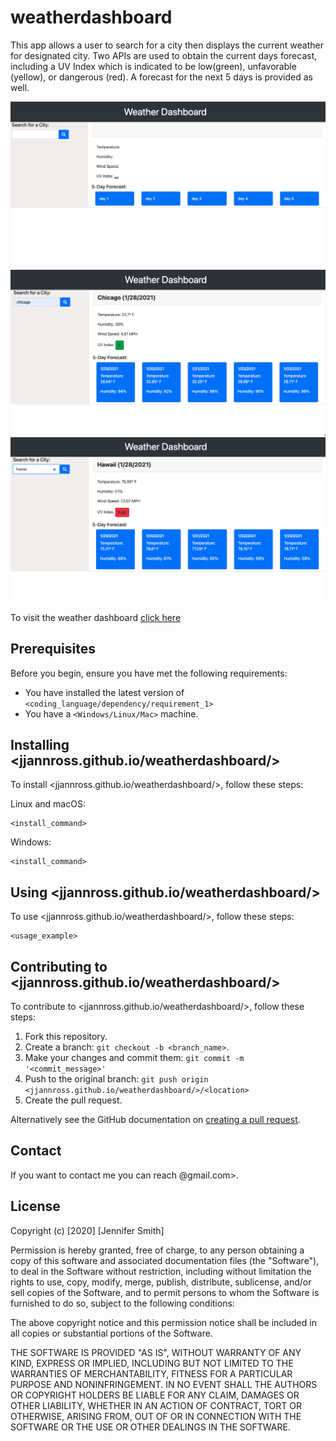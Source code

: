 # weatherdashboard

This app allows a user to search for a city then displays the current weather for designated city. Two APIs are used to obtain the current days forecast, including a UV Index which is indicated to be low(green), unfavorable (yellow), or dangerous (red). A forecast for the next 5 days is provided as well.

![home page](./assets/images/1.png)
![low UV Index](./assets/images/2.png)
![dangerous UV Index](./assets/images/3.png)

To visit the weather dashboard [click here](https://jjannross.github.io/weatherdashboard/)

## Prerequisites

Before you begin, ensure you have met the following requirements:

- You have installed the latest version of `<coding_language/dependency/requirement_1>`
- You have a `<Windows/Linux/Mac>` machine.

## Installing <jjannross.github.io/weatherdashboard/>

To install <jjannross.github.io/weatherdashboard/>, follow these steps:

Linux and macOS:

```
<install_command>
```

Windows:

```
<install_command>
```

## Using <jjannross.github.io/weatherdashboard/>

To use <jjannross.github.io/weatherdashboard/>, follow these steps:

```
<usage_example>
```

## Contributing to <jjannross.github.io/weatherdashboard/>

To contribute to <jjannross.github.io/weatherdashboard/>, follow these steps:

1. Fork this repository.
2. Create a branch: `git checkout -b <branch_name>`.
3. Make your changes and commit them: `git commit -m '<commit_message>'`
4. Push to the original branch: `git push origin <jjannross.github.io/weatherdashboard/>/<location>`
5. Create the pull request.

Alternatively see the GitHub documentation on [creating a pull request](https://help.github.com/en/github/collaborating-with-issues-and-pull-requests/creating-a-pull-request).

## Contact

If you want to contact me you can reach @gmail.com>.

## License

Copyright (c) [2020] [Jennifer Smith]

Permission is hereby granted, free of charge, to any person obtaining a copy
of this software and associated documentation files (the "Software"), to deal
in the Software without restriction, including without limitation the rights
to use, copy, modify, merge, publish, distribute, sublicense, and/or sell
copies of the Software, and to permit persons to whom the Software is
furnished to do so, subject to the following conditions:

The above copyright notice and this permission notice shall be included in all
copies or substantial portions of the Software.

THE SOFTWARE IS PROVIDED "AS IS", WITHOUT WARRANTY OF ANY KIND, EXPRESS OR
IMPLIED, INCLUDING BUT NOT LIMITED TO THE WARRANTIES OF MERCHANTABILITY,
FITNESS FOR A PARTICULAR PURPOSE AND NONINFRINGEMENT. IN NO EVENT SHALL THE
AUTHORS OR COPYRIGHT HOLDERS BE LIABLE FOR ANY CLAIM, DAMAGES OR OTHER
LIABILITY, WHETHER IN AN ACTION OF CONTRACT, TORT OR OTHERWISE, ARISING FROM,
OUT OF OR IN CONNECTION WITH THE SOFTWARE OR THE USE OR OTHER DEALINGS IN THE
SOFTWARE.
